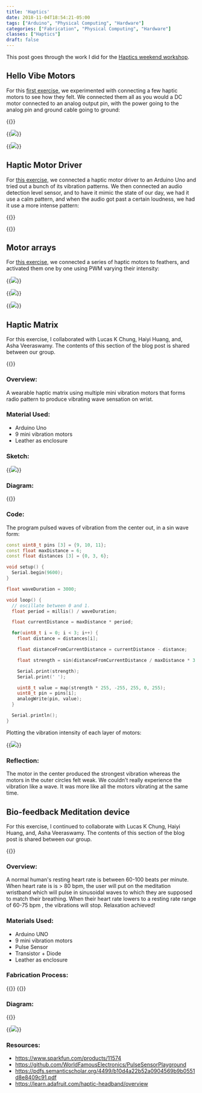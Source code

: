 ```yaml
---
title: 'Haptics'
date: 2018-11-04T18:54:21-05:00
tags: ["Arduino", "Physical Computing", "Hardware"]
categories: ["Fabrication", "Physical Computing", "Hardware"]
classes: ["Haptics"]
draft: false
---
```


This post goes through the work I did for the [Haptics weekend workshop](https://itp.nyu.edu/classes/haptics-fa18/).

## Hello Vibe Motors

For this [first exercise,](https://itp.nyu.edu/classes/haptics-fa18/1-hello-vibe-motors/) we experimented with connecting a few haptic motors to see how they felt.  We connected them all as you would a DC motor connected to an analog output pin, with the power going to the analog pin and ground cable going to ground: 

{{<fullsizeimage src="images/basicmotor" caption="A basic haptic motor">}}

{{<image src="images/basicanim" caption="Using the Arduinoblink sketch, the motor would vibrate on an interval">}}

{{<image src="images/mini" caption="We also tried other kinds of haptic motors, like this one here">}}


## Haptic Motor Driver

For [this exercise,](https://itp.nyu.edu/classes/haptics-fa18/2-haptic-motor-driver/) we connected a haptic motor driver to an Arduino Uno and tried out a bunch of its vibration patterns.  We then connected an audio detection level sensor, and to have it mimic the state of our day, we had it use a calm pattern, and when the audio got past a certain loudness, we had it use a more intense pattern:

{{<fullsizeimage src="images/drivercode">}}

{{<fullsizeimage src="images/soundmotor" caption="The connectivity in our mood activated haptic motor driver">}}

## Motor arrays

For [this exercise,](https://itp.nyu.edu/classes/haptics-fa18/3-motor-arrays/) we connected a series of haptic motors to feathers, and activated them one by one using PWM varying their intensity:

{{<image src="images/pulsing">}}

{{<image src="images/charts" caption="Charting the strength of each motor">}}

{{<image src="images/feathers" caption="The motors in action, pulsing like a wave one by one">}}

## Haptic Matrix

For this exercise, I collaborated with Lucas K Chung, Haiyi Huang, and, Asha Veeraswamy.  The contents of this section of the blog post is shared between our group.

{{<fullsizeimage src="images/matrixonarm">}}

### Overview: 
A wearable haptic matrix using multiple mini vibration motors that forms radio pattern to produce vibrating wave sensation on wrist.  

### Material Used: 

* Arduino Uno
* 9 mini vibration motors 
* Leather as enclosure

### Sketch: 

{{<image src="images/sketch">}}

### Diagram: 

{{<fullsizeimage src="images/buffetschem">}}

### Code:

The program pulsed waves of vibration from the center out, in a sin wave form:

```c++
const uint8_t pins [3] = {9, 10, 11};
const float maxDistance = 6;
const float distances [3] = {0, 3, 6};

void setup() {
  Serial.begin(9600);
}

float waveDuration = 3000;

void loop() {
  // oscillate between 0 and 1.
  float period = millis() / waveDuration;

  float currentDistance = maxDistance * period;

  for(uint8_t i = 0; i < 3; i++) {
    float distance = distances[i];

    float distanceFromCurrentDistance = currentDistance - distance;

    float strength = sin(distanceFromCurrentDistance / maxDistance * 3.14);

    Serial.print(strength);
    Serial.print(' ');

    uint8_t value = map(strength * 255, -255, 255, 0, 255);
    uint8_t pin = pins[i];
    analogWrite(pin, value);
  }

  Serial.println();
}
```

Plotting the vibration intensity of each layer of motors:

{{<image src="images/hapticwave">}}

### Reflection: 

The motor in the center produced the strongest vibration whereas the motors in the outer circles felt weak.
We couldn’t really experience the vibration like a wave. It was more like all the motors vibrating at the same time. 

## Bio-feedback Meditation device

For this exercise, I continued to collaborate with Lucas K Chung, Haiyi Huang, and, Asha Veeraswamy.  The contents of this section of the blog post is shared between our group.

{{<fullsizeimage src="images/biomedmmain">}}

### Overview: 

A normal human's resting heart rate is between 60-100 beats per minute. When heart rate is is > 80 bpm, the user will put on the meditation wristband which will pulse in sinusoidal waves to which they are supposed to match their breathing. When their heart rate lowers to a resting rate range of  60-75 bpm , the vibrations will stop. Relaxation achieved! 

### Materials Used:

* Arduino UNO
* 9 mini vibration motors 
* Pulse Sensor
* Transistor + Diode
* Leather as enclosure


### Fabrication Process:


{{<fullsizeimage src="images/biomeda">}}
{{<fullsizeimage src="images/oncloth">}}

### Diagram:

{{<fullsizeimage src="images/biomeditationfritzing">}}

{{<image src="images/design">}}


### Resources:

* https://www.sparkfun.com/products/11574
* https://github.com/WorldFamousElectronics/PulseSensorPlayground
* https://pdfs.semanticscholar.org/4499/b10d4a22b52a0904569b9b0551d8e8409c91.pdf
* https://learn.adafruit.com/haptic-headband/overview
